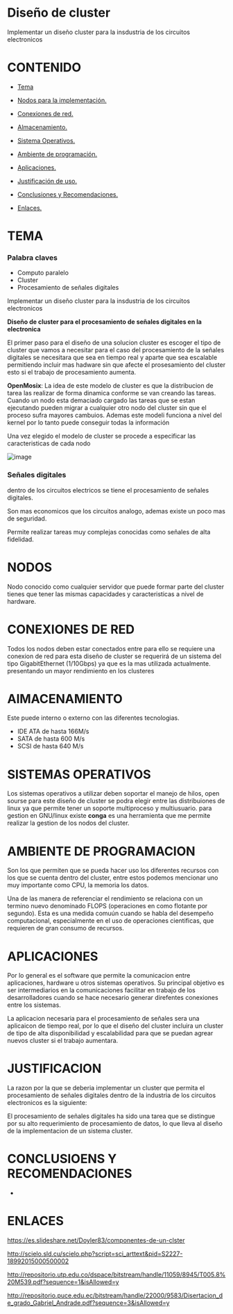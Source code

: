 # Diseño de cluster

Implementar un diseño cluster para la insdustria de los circuitos electronicos

# CONTENIDO

* [Tema](#id1)

* [Nodos para la implementación.](#id2)

* [Conexiones de red.](#id3)

* [Almacenamiento.](#id4)

* [Sistema Operativos.](#id5)

* [Ambiente de programación.](#id6)

* [Aplicaciones.](#id7)

* [Justificación de uso.](#id8)
  
* [Conclusiones y Recomendaciones.](#id9)

* [Enlaces.](#id10)

<a name="id1"></a>

# TEMA 

### Palabra claves 
* Computo paralelo
* Cluster
* Procesamiento de señales digitales


Implementar un diseño cluster para la insdustria de los circuitos electronicos

**Diseño de cluster para el procesamiento de señales digitales en la electronica**

El primer paso para el diseño de una solucion cluster es escoger el tipo de cluster que vamos a necesitar para el caso del procesamiento de la señales digitales se necesitara que sea en tiempo real y aparte que sea escalable permitiendo incluir  mas hadware sin que afecte el prosesamiento del cluster esto si el trabajo de procesamiento aumenta. 

**OpenMosix**: La idea de este modelo de cluster es que la distribucion de tarea las realizar de forma dinamica conforme se van creando las tareas. Cuando un nodo esta demaciado cargado las tareas que se estan ejecutando pueden migrar a cualquier otro nodo del cluster sin que el proceso sufra mayores cambuios. Ademas este modeli funciona a nivel del kernel por lo tanto puede conseguir todas la información 

Una vez elegido el modelo de cluster se procede a especificar las caracteristicas de cada nodo 

![image](https://user-images.githubusercontent.com/50051312/59373982-6a10f480-8d10-11e9-9f01-9f079d12646a.png)



### Señales digitales
dentro de los circuitos electricos se tiene el procesamiento de señales digitales.

Son mas economicos que los circuitos analogo, ademas existe un poco mas de seguridad.

Permite realizar tareas muy complejas conocidas como señales de alta fidelidad.


<a name="id2"></a>
# NODOS

Nodo conocido como cualquier servidor que puede formar parte del cluster tienes que tener las mismas capacidades y caracteristicas a nivel de hardware.

<a name="id3"></a>
# CONEXIONES DE RED
Todos los nodos deben estar conectados entre para ello se requiere una conexion de red para esta diseño de cluster se requerirá de un sistema del tipo  GigabitEthernet (1/10Gbps)  ya que es la mas utilizada actualmente. presentando un mayor rendimiento en los clusteres 

<a name="id4"></a>
# AlMACENAMIENTO 

Este puede interno o externo con las diferentes tecnologias.

* IDE ATA de hasta 166M/s
* SATA de hasta 600 M/s
* SCSI de hasta 640 M/s

<a name="id5"></a>
# SISTEMAS OPERATIVOS

Los sistemas operativos a utilizar deben soportar el manejo de hilos, open sourse para este diseño de cluster se podra elegir entre las distribuiones de linux ya que permite tener un soporte multiproceso y multiusuario. para gestion en GNU/linux existe **conga** es una herramienta que me permite realizar la gestion de los nodos del cluster.


<a name="id6"></a>
# AMBIENTE DE PROGRAMACION

Son los que permiten que se pueda hacer uso los diferentes recursos con los que se cuenta dentro del cluster, entre estos podemos mencionar uno muy importante como CPU, la memoria los datos.

Una de las manera de referenciar el rendimiento se relaciona con un termino nuevo denominado FLOPS (operaciones en como flotante por segundo). Esta es una medida comuún cuando se habla del desempeño computacional, especialmente en el uso de operaciones cientificas, que requieren de gran consumo de recursos.

<a name="id7"></a>
# APLICACIONES 
Por lo general es el software que permite la comunicacion entre aplicaciones, hardware u otros sistemas operativos.
Su principal objetivo es ser intermediarios en la comunicaciones facilitar en trabajo de los desarrolladores cuando se hace necesario generar   direfentes conexiones entre los sistemas.

La aplicacion necesaria para el procesamiento de señales sera una aplicaicon de tiempo real, por lo que el diseño del cluster incluira un cluster de tipo de alta disponibilidad y escalabilidad para que se puedan agrear nuevos cluster si el trabajo aumentara.

<a name="id8"></a>
# JUSTIFICACION

La razon por la que se deberia implementar un cluster que permita el procesamiento de señales digitales dentro de la industria de los circuitos electronicos es la siguiente:

El procesamiento de señales digitales ha sido una tarea que se distingue por su alto requerimiento de procesamiento de datos, lo que lleva al diseño de la implementacion de un sistema cluster.

<a name="id9"></a>
# CONCLUSIOENS Y RECOMENDACIONES

* 

<a name="id10"></a>
# ENLACES


https://es.slideshare.net/Doyler83/componentes-de-un-clster

http://scielo.sld.cu/scielo.php?script=sci_arttext&pid=S2227-18992015000500002

http://repositorio.utp.edu.co/dspace/bitstream/handle/11059/8945/T005.8%20M539.pdf?sequence=1&isAllowed=y

http://repositorio.puce.edu.ec/bitstream/handle/22000/9583/Disertacion_de_grado_Gabriel_Andrade.pdf?sequence=3&isAllowed=y
